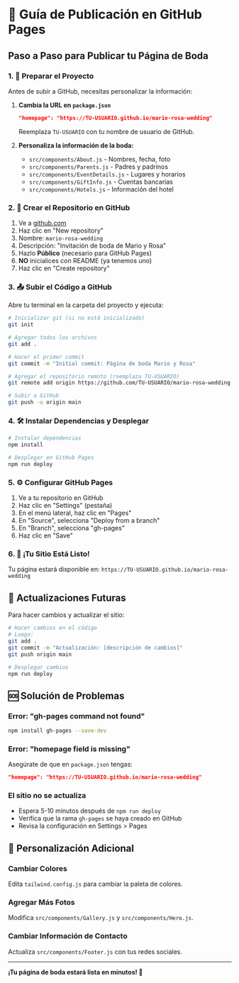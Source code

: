 # 🚀 Guía de Publicación en GitHub Pages

## Paso a Paso para Publicar tu Página de Boda

### 1. 📝 Preparar el Proyecto

Antes de subir a GitHub, necesitas personalizar la información:

1. **Cambia la URL en `package.json`**
   ```json
   "homepage": "https://TU-USUARIO.github.io/mario-rosa-wedding"
   ```
   Reemplaza `TU-USUARIO` con tu nombre de usuario de GitHub.

2. **Personaliza la información de la boda:**
   - `src/components/About.js` - Nombres, fecha, foto
   - `src/components/Parents.js` - Padres y padrinos
   - `src/components/EventDetails.js` - Lugares y horarios
   - `src/components/GiftInfo.js` - Cuentas bancarias
   - `src/components/Hotels.js` - Información del hotel

### 2. 🔧 Crear el Repositorio en GitHub

1. Ve a [github.com](https://github.com)
2. Haz clic en "New repository"
3. Nombre: `mario-rosa-wedding`
4. Descripción: "Invitación de boda de Mario y Rosa"
5. Hazlo **Público** (necesario para GitHub Pages)
6. **NO** inicialices con README (ya tenemos uno)
7. Haz clic en "Create repository"

### 3. 📤 Subir el Código a GitHub

Abre tu terminal en la carpeta del proyecto y ejecuta:

```bash
# Inicializar git (si no está inicializado)
git init

# Agregar todos los archivos
git add .

# Hacer el primer commit
git commit -m "Initial commit: Página de boda Mario y Rosa"

# Agregar el repositorio remoto (reemplaza TU-USUARIO)
git remote add origin https://github.com/TU-USUARIO/mario-rosa-wedding.git

# Subir a GitHub
git push -u origin main
```

### 4. 🛠️ Instalar Dependencias y Desplegar

```bash
# Instalar dependencias
npm install

# Desplegar en GitHub Pages
npm run deploy
```

### 5. ⚙️ Configurar GitHub Pages

1. Ve a tu repositorio en GitHub
2. Haz clic en "Settings" (pestaña)
3. En el menú lateral, haz clic en "Pages"
4. En "Source", selecciona "Deploy from a branch"
5. En "Branch", selecciona "gh-pages"
6. Haz clic en "Save"

### 6. 🎉 ¡Tu Sitio Está Listo!

Tu página estará disponible en:
`https://TU-USUARIO.github.io/mario-rosa-wedding`

## 🔄 Actualizaciones Futuras

Para hacer cambios y actualizar el sitio:

```bash
# Hacer cambios en el código
# Luego:
git add .
git commit -m "Actualización: [descripción de cambios]"
git push origin main

# Desplegar cambios
npm run deploy
```

## 🆘 Solución de Problemas

### Error: "gh-pages command not found"
```bash
npm install gh-pages --save-dev
```

### Error: "homepage field is missing"
Asegúrate de que en `package.json` tengas:
```json
"homepage": "https://TU-USUARIO.github.io/mario-rosa-wedding"
```

### El sitio no se actualiza
- Espera 5-10 minutos después de `npm run deploy`
- Verifica que la rama `gh-pages` se haya creado en GitHub
- Revisa la configuración en Settings > Pages

## 📱 Personalización Adicional

### Cambiar Colores
Edita `tailwind.config.js` para cambiar la paleta de colores.

### Agregar Más Fotos
Modifica `src/components/Gallery.js` y `src/components/Hero.js`.

### Cambiar Información de Contacto
Actualiza `src/components/Footer.js` con tus redes sociales.

---

**¡Tu página de boda estará lista en minutos! 🎉**
